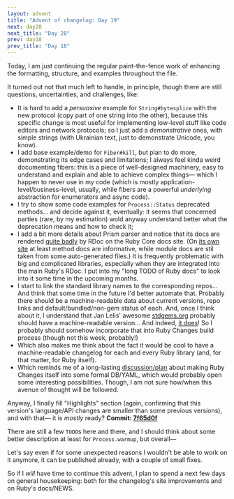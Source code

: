 ```yaml
---
layout: advent
title: "Advent of changelog: Day 19"
next: day20
next_title: "Day 20"
prev: day18
prev_title: "Day 18"
---
```


Today, I am just continuing the regular paint-the-fence work of enhancing the formatting, structure, and examples throughout the file.

It turned out not that much left to handle, in principle, though there are still questions, uncertainties, and challenges, like:

* It is hard to add a _persuasive_ example for `String#bytesplice` with the new protocol (copy part of one string into the other), because this specific change is most useful for implementing low-level stuff like code editors and network protocols; so I just add a _demonstrative_ ones, with simple strings (with Ukrainian text, just to demonstrate Unicode, you know).
* I add base example/demo for `Fiber#kill`, but plan to do more, demonstrating its edge cases and limitations; I always feel kinda weird documenting fibers: this is a piece of well-designed machinery, easy to understand and explain and able to achieve complex things— which I happen to never use in my code (which is mostly application-level/business-level, usually, while fibers are a powerful _underlying_ abstraction for enumerators and async code).
* I try to show some code examples for `Process::Status` deprecated methods... and decide against it, eventually: it seems that concerned parties (rare, by my estimation) wold anyway understand better what the deprecation means and how to check it;
* I add a bit more details about Prism parser and notice that its docs are rendered [quite badly](https://docs.ruby-lang.org/en/master/Prism.html) by RDoc on the Ruby Core docs site. (On [its own site](https://ruby.github.io/prism/rb/Prism.html) at least method docs are informative, while module docs are stil taken from some auto-generated files.) It is frequently problematic with big and complicated libraries, especially when they are integrated into the main Ruby's RDoc. I put into my "long TODO of Ruby docs" to look into it some time in the upcoming months.
* I start to link the standard library names to the corresponding repos... And think that some time in the future I'd better automate that. Probably there should be a machine-readable data about current versions, repo links and default/bundled/non-gem status of each. And, once I think about it, I understand that Jan Lelis' awesome [stdgems.org](https://stdgems.org/) probably should have a machine-readable version... And indeed, [it does](https://stdgems.org/stdgems.json)! So I probably should somehow incorporate that into Ruby Changes build process (though not this week, probably!)
* Which also makes me think about the fact it would be cool to have a machine-readable changelog for each and every Ruby library (and, for that matter, for Ruby itself).
* Which reminds me of a long-lasting [discussion/plan](https://github.com/rubyreferences/rubychanges/issues/46) about making Ruby Changes itself into some formal DB/YAML, which would probably open some interesting possibilities. Though, I am not sure how/when this avenue of thought will be followed.

Anyway, I finally fill "Highlights" section (again, confirming that this version's language/API changes are smaller than some previous versions), and with that— it is _mostly_ ready? **Commit: [7f65d0f](https://github.com/rubyreferences/rubychanges/commit/7f65d0f)**

There are still a few `TODO`s here and there, and I should think about some better description at least for `Process.warmup`, but overall—

Let's say even if for some unexpected reasons I wouldn't be able to work on it anymore, it can be published already, with a couple of small fixes.

So if I _will_ have time to continue this advent, I plan to spend a next few days on general housekeeping: both for the changelog's site improvements and on Ruby's docs/NEWS.
